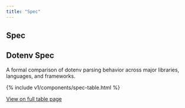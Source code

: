 ```yaml
---
title: "Spec"
---
```


<section class="w-full max-w-5xl mx-auto px-6 mt-10">
  <h1 class="text-center font-bold tracking-tight leading-none text-zinc-950 dark:text-zinc-50 text-2xl py-1">Spec</h1>
  <h2 class="my-5 text-center text-5xl sm:text-6xl md:text-7xl lg:text-8xl font-bold tracking-tight leading-none text-zinc-950 dark:text-[#ECD53F]">Dotenv Spec</h2>
  <p class="mx-auto mt-3 max-w-3xl text-center text-md md:text-lg text-zinc-600 leading-2 mb-6">A formal comparison of dotenv parsing behavior across major libraries, languages, and frameworks.</p>
  <div class="overflow-x-auto overflow-y-auto rounded-lg border border-zinc-200 dark:border-zinc-700 max-h-[80vh]">
    {% include v1/components/spec-table.html %}
  </div>
  <p class="text-center my-10">
    <a href="/spec/table" class="flex flex-col gap-2"><span class="link-primary font-semibold underline">View on full table page</span></a>
  </p>
</section>
